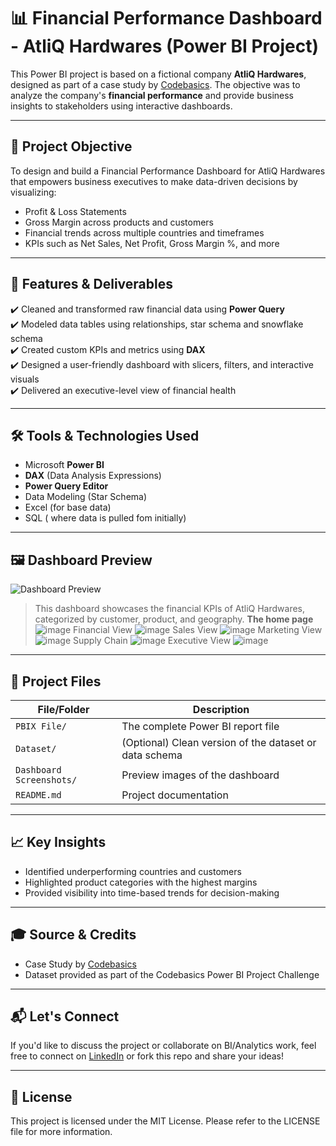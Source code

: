 # 📊 Financial Performance Dashboard - AtliQ Hardwares (Power BI Project)

This Power BI project is based on a fictional company **AtliQ Hardwares**, designed as part of a case study by [Codebasics](https://www.codebasics.io/). The objective was to analyze the company's **financial performance** and provide business insights to stakeholders using interactive dashboards.

---

## 🚀 Project Objective

To design and build a Financial Performance Dashboard for AtliQ Hardwares that empowers business executives to make data-driven decisions by visualizing:

- Profit & Loss Statements
- Gross Margin across products and customers
- Financial trends across multiple countries and timeframes
- KPIs such as Net Sales, Net Profit, Gross Margin %, and more

---

## 📂 Features & Deliverables

✔️ Cleaned and transformed raw financial data using **Power Query**  
✔️ Modeled data tables using relationships, star schema and snowflake schema  
✔️ Created custom KPIs and metrics using **DAX**  
✔️ Designed a user-friendly dashboard with slicers, filters, and interactive visuals  
✔️ Delivered an executive-level view of financial health

---

## 🛠️ Tools & Technologies Used

- Microsoft **Power BI**
- **DAX** (Data Analysis Expressions)
- **Power Query Editor**
- Data Modeling (Star Schema)
- Excel (for base data)
- SQL ( where data is pulled fom initially)

---

## 🖼️ Dashboard Preview

![Dashboard Preview](Dashboard%20Screenshots/dashboard-overview.png)

> This dashboard showcases the financial KPIs of AtliQ Hardwares, categorized by customer, product, and geography.
> **The home page**
![image](https://github.com/user-attachments/assets/9552fbb1-aafe-4778-91e7-f4e86a0e20e0)
> Financial View
![image](https://github.com/user-attachments/assets/f57c2d1d-ee89-4bae-af20-149cdcdf4610)
> Sales View
![image](https://github.com/user-attachments/assets/61d6dc43-ad45-4b2d-b4d9-f857db63cddd)
> Marketing View
![image](https://github.com/user-attachments/assets/2c2d4269-6f18-49ac-a1f6-9b53cd4eb145)
> Supply Chain
![image](https://github.com/user-attachments/assets/a83b5011-0325-4dce-99d6-1695acad2b92)
> Executive View
![image](https://github.com/user-attachments/assets/84f04946-5690-4514-abff-bcd822044824)







---

## 📁 Project Files

| File/Folder | Description |
|-------------|-------------|
| `PBIX File/` | The complete Power BI report file |
| `Dataset/` | (Optional) Clean version of the dataset or data schema |
| `Dashboard Screenshots/` | Preview images of the dashboard |
| `README.md` | Project documentation |

---

## 📈 Key Insights

- Identified underperforming countries and customers
- Highlighted product categories with the highest margins
- Provided visibility into time-based trends for decision-making

---

## 🎓 Source & Credits

- Case Study by [Codebasics](https://www.codebasics.io/)
- Dataset provided as part of the Codebasics Power BI Project Challenge

---

## 📬 Let's Connect

If you'd like to discuss the project or collaborate on BI/Analytics work, feel free to connect on [LinkedIn](https://www.linkedin.com/in/your-profile/) or fork this repo and share your ideas!

---

## 📄 License

This project is licensed under the MIT License. Please refer to the LICENSE file for more information.
